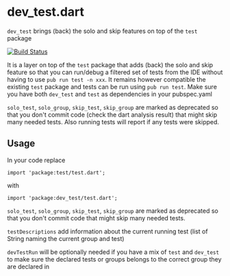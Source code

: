 # dev_test.dart

`dev_test` brings (back) the solo and skip features on top of the `test` package

[![Build Status](https://drone.io/github.com/alextekartik/dev_test.dart/status.png)](https://drone.io/github.com/alextekartik/dev_test.dart/latest)

It is a layer on top of the `test` package that adds (back) the solo and skip feature so that you can run/debug a filtered set of tests from the IDE without having to use `pub run test -n xxx`.
It remains however compatible the existing `test` package and tests can be run using `pub run test`. Make sure you have both `dev_test` and `test` as dependencies in your pubspec.yaml

`solo_test`, `solo_group`, `skip_test`, `skip_group` are marked as deprecated so that you don't commit code (check the dart analysis result) that
might skip many needed tests. Also running tests will report if any tests were skipped.

## Usage

In your code replace

    import 'package:test/test.dart';

with

    import 'package:dev_test/test.dart';

`solo_test`, `solo_group`, `skip_test`, `skip_group` are marked as deprecated so that you don't commit code that
might skip many needed tests.

`testDescriptions` add information about the current running test (list of String naming the current group and test)

`devTestRun` will be optionally needed if you have a mix of `test` and `dev_test` to make sure the declared tests or groups belongs to the correct group they are declared in
